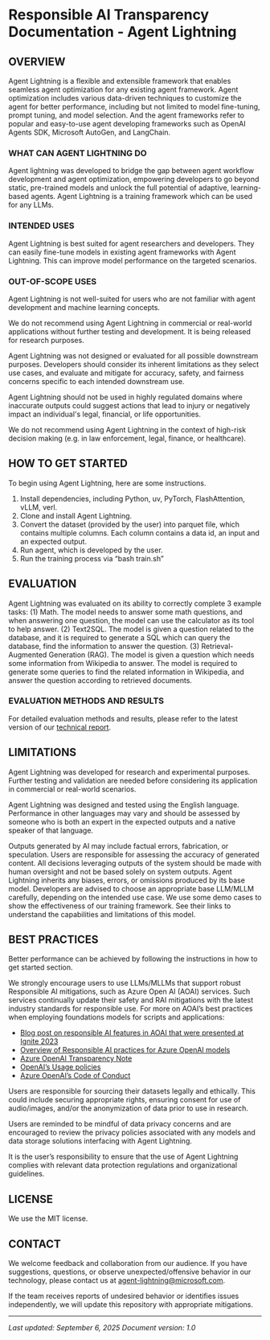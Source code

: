 # Responsible AI Transparency Documentation - Agent Lightning

## OVERVIEW

Agent Lightning is a flexible and extensible framework that enables seamless agent optimization for any existing agent framework. Agent optimization includes various data-driven techniques to customize the agent for better performance, including but not limited to model fine-tuning, prompt tuning, and model selection. And the agent frameworks refer to popular and easy-to-use agent developing frameworks such as OpenAI Agents SDK, Microsoft AutoGen, and LangChain.

### WHAT CAN AGENT LIGHTNING DO
Agent lightning was developed to bridge the gap between agent workflow development and agent optimization, empowering developers to go beyond static, pre-trained models and unlock the full potential of adaptive, learning-based agents. Agent Lightning is a training framework which can be used for any LLMs.

### INTENDED USES
Agent Lightning is best suited for agent researchers and developers. They can easily fine-tune models in existing agent frameworks with Agent Lightning. This can improve model performance on the targeted scenarios.

### OUT-OF-SCOPE USES
Agent Lightning is not well-suited for users who are not familiar with agent development and machine learning concepts.

We do not recommend using Agent Lightning in commercial or real-world applications without further testing and development. It is being released for research purposes.

Agent Lightning was not designed or evaluated for all possible downstream purposes. Developers should consider its inherent limitations as they select use cases, and evaluate and mitigate for accuracy, safety, and fairness concerns specific to each intended downstream use.

Agent Lightning should not be used in highly regulated domains where inaccurate outputs could suggest actions that lead to injury or negatively impact an individual's legal, financial, or life opportunities.

We do not recommend using Agent Lightning in the context of high-risk decision making (e.g. in law enforcement, legal, finance, or healthcare). 

## HOW TO GET STARTED
To begin using Agent Lightning, here are some instructions.
1.	Install dependencies, including Python, uv, PyTorch, FlashAttention, vLLM, verl.
2.	Clone and install Agent Lightning.
3.	Convert the dataset (provided by the user) into parquet file, which contains multiple columns. Each column contains a data id, an input and an expected output.
4.	Run agent, which is developed by the user.
5.	Run the training process via “bash train.sh”

## EVALUATION
Agent Lightning was evaluated on its ability to correctly complete 3 example tasks: (1) Math. The model needs to answer some math questions, and when answering one question, the model can use the calculator as its tool to help answer. (2) Text2SQL. The model is given a question related to the database, and it is required to generate a SQL which can query the database, find the information to answer the question. (3) Retrieval-Augmented Generation (RAG). The model is given a question which needs some information from Wikipedia to answer. The model is required to generate some queries to find the related information in Wikipedia, and answer the question according to retrieved documents.

### EVALUATION METHODS AND RESULTS
For detailed evaluation methods and results, please refer to the latest version of our  [technical report](https://arxiv.org/abs/2508.03680). 


## LIMITATIONS
Agent Lightning was developed for research and experimental purposes. Further testing and validation are needed before considering its application in commercial or real-world scenarios.

Agent Lightning was designed and tested using the English language. Performance in other languages may vary and should be assessed by someone who is both an expert in the expected outputs and a native speaker of that language.

Outputs generated by AI may include factual errors, fabrication, or speculation. Users are responsible for assessing the accuracy of generated content. All decisions leveraging outputs of the system should be made with human oversight and not be based solely on system outputs.
Agent Lightning inherits any biases, errors, or omissions produced by its base model. Developers are advised to choose an appropriate base LLM/MLLM carefully, depending on the intended use case.
We use some demo cases to show the effectiveness of our training framework. See their links to understand the capabilities and limitations of this model. 

## BEST PRACTICES
Better performance can be achieved by following the instructions in how to get started section.

We strongly encourage users to use LLMs/MLLMs that support robust Responsible AI mitigations, such as Azure Open AI (AOAI) services. Such services continually update their safety and RAI mitigations with the latest industry standards for responsible use. For more on AOAI’s best practices when employing foundations models for scripts and applications:
- [Blog post on responsible AI features in AOAI that were presented at Ignite 2023](https://techcommunity.microsoft.com/t5/ai-azure-ai-services-blog/announcing-new-ai-safety-amp-responsible-ai-features-in-azure/ba-p/3983686)
- [Overview of Responsible AI practices for Azure OpenAI models](https://learn.microsoft.com/en-us/legal/cognitive-services/openai/overview)
- [Azure OpenAI Transparency Note](https://learn.microsoft.com/en-us/legal/cognitive-services/openai/transparency-note)
- [OpenAI’s Usage policies](https://openai.com/policies/usage-policies)
- [Azure OpenAI’s Code of Conduct](https://learn.microsoft.com/en-us/legal/cognitive-services/openai/code-of-conduct)
  
Users are responsible for sourcing their datasets legally and ethically. This could include securing appropriate rights, ensuring consent for use of audio/images, and/or the anonymization of data prior to use in research.   

Users are reminded to be mindful of data privacy concerns and are encouraged to review the privacy policies associated with any models and data storage solutions interfacing with Agent Lightning. 

It is the user’s responsibility to ensure that the use of Agent Lightning complies with relevant data protection regulations and organizational guidelines.

## LICENSE
We use the MIT license.

## CONTACT
We welcome feedback and collaboration from our audience. If you have suggestions, questions, or observe unexpected/offensive behavior in our technology, please contact us at agent-lightning@microsoft.com.

If the team receives reports of undesired behavior or identifies issues independently, we will update this repository with appropriate mitigations.



---

*Last updated: September 6, 2025*
*Document version: 1.0*
